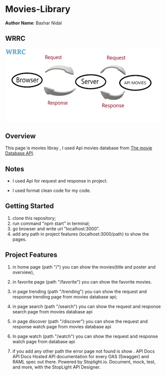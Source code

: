 # Movies-Library

**Author Name**: Bashar Nidal

## WRRC
![first one](assets/reqres.png)

## Overview


This page is movies libray , I used Api movies database from [The movie Database API](https://developers.themoviedb.org/3/getting-started/introduction).

## Notes

- I used Api for request and response in project.

- I used  format clean code for my code.

## Getting Started

1. clone this repository;
2. run command "npm start" in terminal;
3. go browser and write url "localhost:3000".
4. add any path in project features (localhost:3000/path) to show the pages.

## Project Features

1. in home page (path "/") you can show the movies(title and poster and overview),

2. in favorite page (path "/favorite") you can show the favorite movies.

3. in page trending (path "/trending") you can show the request and response  trending page from movies database api;

4. in page search (path "/search") you can show the request and response  search page from movies database api

5. in page discover (path "/discover") you can show the request and response watch page from movies database api

6. In page watch (path "/watch") you can show the request and response watch page from database api

7. if you add any other path the error page not found is show .
API Docs
API Docs
Hosted API documentation for every OAS (Swagger) and RAML spec out there. Powered by Stoplight.io. Document, mock, test, and more, with the StopLight API Designer.